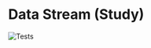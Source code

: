 # Data Stream (Study)

![Tests](https://github.com/Matheus1714/data-stream/actions/workflows/ci-tests.yaml/badge.svg)
